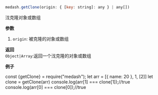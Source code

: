 ```js
medash.getClone(origin: { [key: string]: any } | any[])
```
㳀克隆对象或数组 

**参数**  
1. `origin`: 被克隆的对象或数组
 
**返回**        
 `Object|Array`:返回一个㳀克隆的对象或数组

**例子**  

<me-embed>
const {getClone} = require("medash");
let arr = [{ name: 20 }, 1, [2]]
let clone = getClone(arr)
console.log(arr[1] === clone[1]);//true
console.log(arr[0] === clone[0]);//true
</me-embed>

